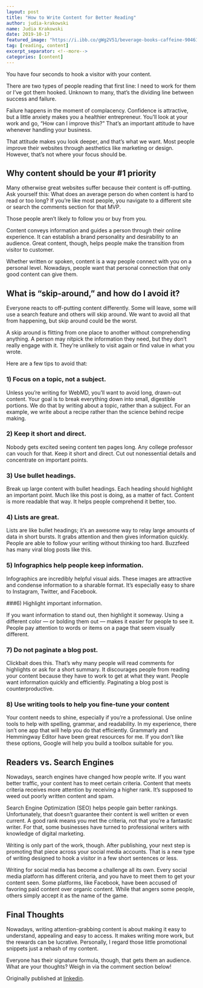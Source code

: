 ```yaml
---
layout: post
title: "How to Write Content for Better Reading"
author: judia-krakowski
name: Judia Krakowski
date: 2019-10-17 
featured_image: "https://i.ibb.co/gWg2V51/beverage-books-caffeine-904616.jpg"
tag: [reading, content]
excerpt_separator: <!--more-->
categories: [content]
---
```


You have four seconds to hook a visitor with your content.

There are two types of people reading that first line: I need to work for them or I’ve got them hooked. Unknown to many, that’s the dividing line between success and failure.

<!--more-->

Failure happens in the moment of complacency. Confidence is attractive, but a little anxiety makes you a healthier entrepreneur. You’ll look at your work and go, “How can I improve this?” That’s an important attitude to have whenever handling your business.

That attitude makes you look deeper, and that’s what we want. Most people improve their websites through aesthetics like marketing or design. However, that’s not where your focus should be.

## Why content should be your #1 priority

Many otherwise great websites suffer because their content is off-putting. Ask yourself this:
What does an average person do when content is hard to read or too long? If you’re like most people, you navigate to a different site or search the comments section for that MVP.

Those people aren’t likely to follow you or buy from you.

Content conveys information and guides a person through their online experience. It can establish a brand personality and desirability to an audience. Great content, though, helps people make the transition from visitor to customer.

Whether written or spoken, content is a way people connect with you on a personal level. Nowadays, people want that personal connection that only good content can give them.

## What is “skip-around,” and how do I avoid it?

Everyone reacts to off-putting content differently. Some will leave, some will use a search feature and others will skip around. We want to avoid all that from happening, but skip around could be the worst.

A skip around is flitting from one place to another without comprehending anything. A person may nitpick the information they need, but they don’t really engage with it. They’re unlikely to visit again or find value in what you wrote.

Here are a few tips to avoid that:

### 1) Focus on a topic, not a subject.

Unless you’re writing for WebMD, you’ll want to avoid long, drawn-out content. Your goal is to break everything down into small, digestible portions. We do that by writing about a topic, rather than a subject. For an example, we write about a recipe rather than the science behind recipe making.

### 2) Keep it short and direct.

Nobody gets excited seeing content ten pages long. Any college professor can vouch for that. Keep it short and direct. Cut out nonessential details and concentrate on important points.

### 3) Use bullet headings.

Break up large content with bullet headings. Each heading should highlight an important point. Much like this post is doing, as a matter of fact. Content is more readable that way. It helps people comprehend it better, too.

### 4) Lists are great.

Lists are like bullet headings; it’s an awesome way to relay large amounts of data in short bursts. It grabs attention and then gives information quickly. People are able to follow your writing without thinking too hard. Buzzfeed has many viral blog posts like this.

### 5) Infographics help people keep information.

Infographics are incredibly helpful visual aids. These images are attractive and condense information to a sharable format. It’s especially easy to share to Instagram, Twitter, and Facebook.

###6) Highlight important information.

If you want information to stand out, then highlight it someway. Using a different color — or bolding them out — makes it easier for people to see it. People pay attention to words or items on a page that seem visually different.

### 7) Do not paginate a blog post.

Clickbait does this. That’s why many people will read comments for highlights or ask for a short summary. It discourages people from reading your content because they have to work to get at what they want. People want information quickly and efficiently. Paginating a blog post is counterproductive.

### 8) Use writing tools to help you fine-tune your content

Your content needs to shine, especially if you’re a professional. Use online tools to help with spelling, grammar, and readability. In my experience, there isn’t one app that will help you do that efficiently. Grammarly and Hemmingway Editor have been great resources for me. If you don’t like these options, Google will help you build a toolbox suitable for you.

## Readers vs. Search Engines

Nowadays, search engines have changed how people write. If you want better traffic, your content has to meet certain criteria. Content that meets criteria receives more attention by receiving a higher rank. It’s supposed to weed out poorly written content and spam.

Search Engine Optimization (SEO) helps people gain better rankings. Unfortunately, that doesn’t guarantee their content is well written or even current. A good rank means you met the criteria, not that you’re a fantastic writer. For that, some businesses have turned to professional writers with knowledge of digital marketing.

Writing is only part of the work, though. After publishing, your next step is promoting that piece across your social media accounts. That is a new type of writing designed to hook a visitor in a few short sentences or less.

Writing for social media has become a challenge all its own. Every social media platform has different criteria, and you have to meet them to get your content seen. Some platforms, like Facebook, have been accused of favoring paid content over organic content. While that angers some people, others simply accept it as the name of the game.

## Final Thoughts

Nowadays, writing attention-grabbing content is about making it easy to understand, appealing and easy to access. It makes writing more work, but the rewards can be lucrative. Personally, I regard those little promotional snippets just a rehash of my content.

Everyone has their signature formula, though, that gets them an audience. What are your thoughts? Weigh in via the comment section below!

Originally published at [linkedin].

[linkedin]: https://www.linkedin.com/pulse/how-write-content-better-reading-judia-krakowski/
